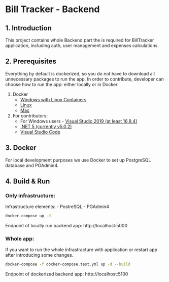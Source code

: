 # Bill Tracker - Backend

## 1. Introduction
This project contains whole Backend part the is required for BillTracker application, including auth, user management and expenses calculations.

## 2. Prerequisites
Everything by default is dockerized, so you do not have to download all unnecessary packages to run the app. In order to contribute, developer can choose how to 
run the app: either locally or in Docker.

1. Docker
    - [Windows with Linux Containers](https://docs.docker.com/docker-for-windows/install/)
    - [Linux](https://docs.docker.com/engine/install/ubuntu/)
    - [Mac](https://docs.docker.com/docker-for-mac/install/)
2. For contributors:
    - For Windows users - [Visual Studio 2019 (at least 16.8.4)](https://visualstudio.microsoft.com/pl/vs/)
    - [.NET 5 (currently v5.0.2)](https://dotnet.microsoft.com/download/dotnet/5.0)
    - [Visual Studio Code](https://code.visualstudio.com/)

## 3. Docker
For local development purposes we use Docker to set up PostgreSQL database and PGAdmin4.

## 4. Build & Run

### Only infrastructure:
Infrastructure elements:
    - PostreSQL
    - PGAdmin4

```bash
docker-compose up -d
```

Endpoint of locally run backend app: http://localhost:5000

### Whole app:
If you want to run the whole infrastracture with application or restart app after introducing some changes.

```bash
docker-compose -f docker-compose.test.yml up -d --build
```

Endpoint of dockerized backend app: http://localhost:5100
